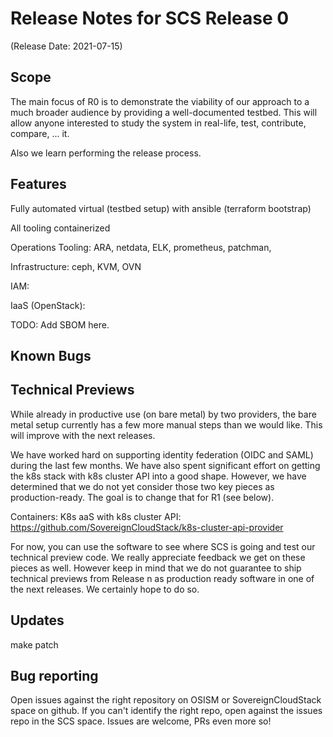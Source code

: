 # Release Notes for SCS Release 0
(Release Date: 2021-07-15)

## Scope

The main focus of R0 is to demonstrate the viability of our approach to a much broader
audience by providing a well-documented testbed. This will allow anyone interested
to study the system in real-life, test, contribute, compare, ... it.

Also we learn performing the release process.

## Features

Fully automated virtual (testbed setup) with ansible (terraform bootstrap)

All tooling containerized

Operations Tooling: ARA, netdata, ELK, prometheus, patchman, 

Infrastructure: ceph, KVM, OVN

IAM: 

IaaS (OpenStack):

TODO: Add SBOM here.

## Known Bugs

## Technical Previews

While already in productive use (on bare metal) by two providers, the bare metal
setup currently has a few more manual steps than we would like. This will improve
with the next releases.

We have worked hard on supporting identity federation (OIDC and SAML) during the last
few months. We have also spent significant effort on getting the k8s stack with
k8s cluster API into a good shape. However, we have determined that we do not
yet consider those two key pieces as production-ready. The goal is to change that
for R1 (see below).

Containers: K8s aaS with k8s cluster API: https://github.com/SovereignCloudStack/k8s-cluster-api-provider

For now, you can use the software to see where SCS is going and test our technical
preview code. We really appreciate feedback we get on these pieces as well.
However keep in mind that we do not guarantee to ship technical previews from
Release n as production ready software in one of the next releases. We certainly
hope to do so.

## Updates

make patch

## Bug reporting

Open issues against the right repository on OSISM or SovereignCloudStack space on
github. If you can't identify the right repo, open against the issues repo in
the SCS space. Issues are welcome, PRs even more so!
